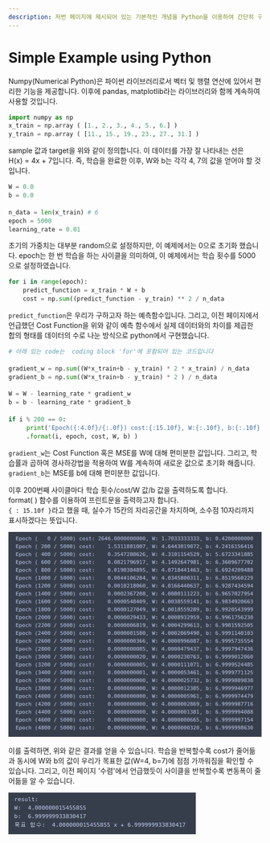 ```yaml
---
description: 저번 페이지에 제시되어 있는 기본적인 개념을 Python을 이용하여 간단히 구현해 보는 페이지입니다.
---
```


# Simple Example using Python

Numpy(Numerical Python)은 파이썬 라이브러리로서 벡터 및 행렬 연산에 있어서 편리한 기능을 제공합니다. 이후에 pandas, matplotlib라는 라이브러리와 함께 계속하여 사용할 것입니다. 

```python
import numpy as np
x_train = np.array ( [1., 2., 3., 4., 5., 6.] )
y_train = np.array ( [11., 15., 19., 23., 27., 31.] )
```

sample 값과 target을 위와 같이 정의합니다. 이 데이터를 가장 잘 나타내는 선은 \
H(x) = 4x + 7입니다. 즉, 학습을 완료한 이후, W와 b는 각각 4, 7의 값을 얻어야 할 것입니다.

```python
W = 0.0
b = 0.0

n_data = len(x_train) # 6
epoch = 5000
learning_rate = 0.01 
```

초기의 가중치는  대부분 random으로 설정하지만, 이 예제에서는 0으로 초기화 했습니다. epoch는 한 번 학습을 하는 사이클을 의미하여, 이 예제에서는 학습 횟수를 5000으로 설정하였습니다. 

```python
for i in range(epoch):
    predict_function = x_train * W + b
    cost = np.sum((predict_function - y_train) ** 2 / n_data
```

`predict_function`은 우리가 구하고자 하는 예측함수입니다. 그리고, 이전 페이지에서 언급했던 Cost Function을 위와 같이 예측 함수에서 실제 데이터와의 차이를 제곱한 합의 형태를 데이터의 수로 나눈 방식으로 python에서 구현했습니다. 

```python
# 아래 있는 code는  coding block 'for'에 포함되어 있는 코드입니다

gradient_w = np.sum((W*x_train+b - y_train) * 2 * x_train) / n_data   
gradient_b = np.sum((W*x_train+b - y_train) * 2 ) / n_data

W = W - learning_rate * gradient_w
b = b - learning_rate * gradient_b

if i % 200 == 0: 
     print('Epoch({:4.0f}/{:.0f}) cost:{:15.10f}, W:{:.10f}, b:{:.10f}'
     .format(i, epoch, cost, W, b) )
```

`gradient_w`는 Cost Function 혹은 MSE를 W에 대해 편미분한 값입니다. 그리고, 학습률과 곱하여 경사하강법을 적용하여 W를 계속하여 새로운 값으로 초기화 해줍니다. \
`gradient_b`는 MSE를 b에 대해 편미분한 값입니다. 

이후 200번째 사이클마다 학습 횟수/cost/W 값/b 값을 출력하도록 합니다.\
format( ) 함수를 이용하여 프린트문을 출력하고자 합니다. \
`{ : 15.10f }`라고 했을 때,  실수가 15칸의 자리공간을 차지하며, 소수점 10자리까지 표시하겠다는 뜻입니다.

![](<../.gitbook/assets/image (47).png>)

이를 출력하면, 위와 같은 결과를 얻을 수 있습니다. 학습을 반복할수록 cost가 줄어듦과 동시에 W와 b의 값이 우리가 목표한 값(W=4, b=7)에 점점 가까워짐을 확인할 수 있습니다. 그리고, 이전 페이지 '수렴'에서 언급했듯이 사이클을 반복할수록 변동폭이 줄어듦을 알 수 있습니다. 

![Final result after 5000 cycles](<../.gitbook/assets/image (48).png>)
